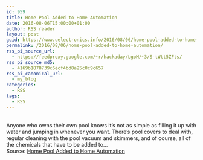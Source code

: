 ```yaml
---
id: 959
title: Home Pool Added to Home Automation
date: 2016-08-06T15:00:00+01:00
author: RSS reader
layout: post
guid: https://www.uelectronics.info/2016/08/06/home-pool-added-to-home-automation/
permalink: /2016/08/06/home-pool-added-to-home-automation/
rss_pi_source_url:
  - https://feedproxy.google.com/~r/hackaday/LgoM/~3/S-tWtt5ZFts/
rss_pi_source_md5:
  - 4169b1878739c6ecf4bd8a25c0c9c657
rss_pi_canonical_url:
  - my_blog
categories:
  - RSS
tags:
  - RSS
---
```

&#013;  
Anyone who owns their own pool knows it’s not as simple as filling it up with water and jumping in whenever you want. There’s pool covers to deal with, regular cleaning with the pool vacuum and skimmers, and of course, all of the chemicals that have to be added to…&#013;  
Source: <a href="https://feedproxy.google.com/~r/hackaday/LgoM/~3/S-tWtt5ZFts/" target="_blank">Home Pool Added to Home Automation</a>